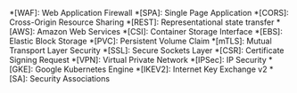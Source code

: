 *[WAF]: Web Application Firewall
*[SPA]: Single Page Application
*[CORS]: Cross-Origin Resource Sharing
*[REST]: Representational state transfer
*[AWS]: Amazon Web Services
*[CSI]: Container Storage Interface
*[EBS]: Elastic Block Storage
*[PVC]: Persistent Volume Claim
*[mTLS]: Mutual Transport Layer Security
*[SSL]: Secure Sockets Layer
*[CSR]: Certificate Signing Request
*[VPN]: Virtual Private Network
*[IPSec]: IP Security
*[GKE]: Google Kubernetes Engine
*[IKEV2]: Internet Key Exchange v2
*[SA]: Security Associations